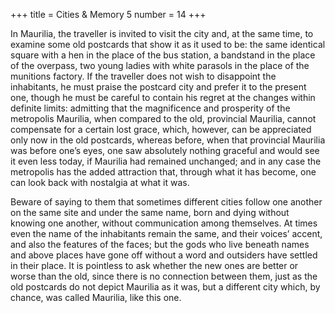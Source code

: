 +++
title = Cities & Memory 5
number = 14
+++

In Maurilia, the traveller is invited to visit the city and, at the same time, to examine some old postcards that show it as it used to be: the same identical square with a hen in the place of the bus station, a bandstand in the place of the overpass, two young ladies with white parasols in the place of the munitions factory. If the traveller does not wish to disappoint the inhabitants, he must praise the postcard city and prefer it to the present one, though he must be careful to contain his regret at the changes within definite limits: admitting that the magnificence and prosperity of the metropolis Maurilia, when compared to the old, provincial Maurilia, cannot compensate for a certain lost grace, which, however, can be appreciated only now in the old postcards, whereas before, when that provincial Maurilia was before one’s eyes, one saw absolutely nothing graceful and would see it even less today, if Maurilia had remained unchanged; and in any case the metropolis has the added attraction that, through what it has become, one can look back with nostalgia at what it was.

Beware of saying to them that sometimes different cities follow one another on the same site and under the same name, born and dying without knowing one another, without communication among themselves. At times even the name of the inhabitants remain the same, and their voices’ accent, and also the features of the faces; but the gods who live beneath names and above places have gone off without a word and outsiders have settled in their place. It is pointless to ask whether the new ones are better or worse than the old, since there is no connection between them, just as the old postcards do not depict Maurilia as it was, but a different city which, by chance, was called Maurilia, like this one.